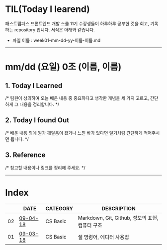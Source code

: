 # TIL(Today I learend)
 
패스트캠퍼스 프론트엔드 개발 스쿨 11기 수강생들이 하루하루 공부한 것을 회고, 기록하는 repository 입니다. 서식은 아래와 같습니다.

* 파일 이름 : week01-mm-dd-yy-이름-이름.md

---

# mm/dd (요일) 0조 (이름, 이름)

## 1. Today I Learned

/* 팀원이 상의하여 오늘 배운 내용 중 중요하다고 생각한 개념을 세 가지 고르고, 간단하게 그 내용을 정리합니다. */

## 2. Today I found Out

/* 배운 내용 외에 뭔가 깨달음이 왔거나 느낀 바가 있다면 일기처럼 간단하게 적어주시면 됩니다. */

## 3. Reference 

/* 참고할 내용이나 링크를 정리해 주세요. */

---

# Index

|  | DATE | CATEGORY | DESCRIPTION |
| --- | --- | ------- | --- |
| 02 | [09-04-18]() | CS Basic | Markdown, Git, Github, 정보의 표현, 컴퓨터 구조 |
| 01 | [09-03-18]() | CS Basic | 쉘 명령어, 에디터 사용법 |
